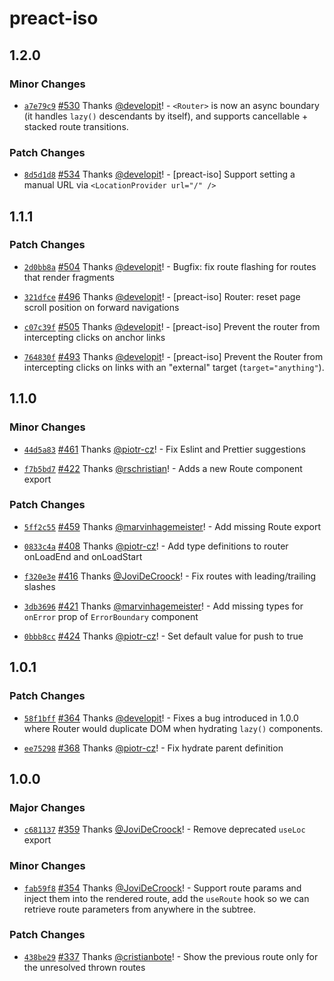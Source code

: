 # preact-iso

## 1.2.0

### Minor Changes

- [`a7e79c9`](https://github.com/preactjs/wmr/commit/a7e79c9759ec87983bceb83819b5c8387299c867) [#530](https://github.com/preactjs/wmr/pull/530) Thanks [@developit](https://github.com/developit)! - `<Router>` is now an async boundary (it handles `lazy()` descendants by itself), and supports cancellable + stacked route transitions.

### Patch Changes

- [`8d5d1d8`](https://github.com/preactjs/wmr/commit/8d5d1d82d98c7f2e2eaccb92ff6890cf1e2e6139) [#534](https://github.com/preactjs/wmr/pull/534) Thanks [@developit](https://github.com/developit)! - [preact-iso] Support setting a manual URL via `<LocationProvider url="/" />`

## 1.1.1

### Patch Changes

- [`2d0bb8a`](https://github.com/preactjs/wmr/commit/2d0bb8a64783c32cfdaad05563b6293649059ef9) [#504](https://github.com/preactjs/wmr/pull/504) Thanks [@developit](https://github.com/developit)! - Bugfix: fix route flashing for routes that render fragments

* [`321dfce`](https://github.com/preactjs/wmr/commit/321dfced389800e661174e1e304fa8ecab593f96) [#496](https://github.com/preactjs/wmr/pull/496) Thanks [@developit](https://github.com/developit)! - [preact-iso] Router: reset page scroll position on forward navigations

- [`c07c39f`](https://github.com/preactjs/wmr/commit/c07c39fba101e34e673997262f71f80a8488b6d6) [#505](https://github.com/preactjs/wmr/pull/505) Thanks [@developit](https://github.com/developit)! - [preact-iso] Prevent the router from intercepting clicks on anchor links

* [`764830f`](https://github.com/preactjs/wmr/commit/764830fde981e60f67fbc74f7e5b46dcbc98d573) [#493](https://github.com/preactjs/wmr/pull/493) Thanks [@developit](https://github.com/developit)! - [preact-iso] Prevent the Router from intercepting clicks on links with an "external" target (`target="anything"`).

## 1.1.0

### Minor Changes

- [`44d5a83`](https://github.com/preactjs/wmr/commit/44d5a835aa08fc4e4497706045ce26ba13108b0a) [#461](https://github.com/preactjs/wmr/pull/461) Thanks [@piotr-cz](https://github.com/piotr-cz)! - Fix Eslint and Prettier suggestions

* [`f7b5bd7`](https://github.com/preactjs/wmr/commit/f7b5bd77c3d0e599cff43226f903483cefad9539) [#422](https://github.com/preactjs/wmr/pull/422) Thanks [@rschristian](https://github.com/rschristian)! - Adds a new Route component export

### Patch Changes

- [`5ff2c55`](https://github.com/preactjs/wmr/commit/5ff2c559feb83ffed514ed67b5d7f3e2389ef5cc) [#459](https://github.com/preactjs/wmr/pull/459) Thanks [@marvinhagemeister](https://github.com/marvinhagemeister)! - Add missing Route export

* [`0833c4a`](https://github.com/preactjs/wmr/commit/0833c4ad25ceffae461d4d8f8643744cc0b7e080) [#408](https://github.com/preactjs/wmr/pull/408) Thanks [@piotr-cz](https://github.com/piotr-cz)! - Add type definitions to router onLoadEnd and onLoadStart

- [`f320e3e`](https://github.com/preactjs/wmr/commit/f320e3e46cbd66c4d0580c6ec567e335b646ac5c) [#416](https://github.com/preactjs/wmr/pull/416) Thanks [@JoviDeCroock](https://github.com/JoviDeCroock)! - Fix routes with leading/trailing slashes

* [`3db3696`](https://github.com/preactjs/wmr/commit/3db36964afc1f3158d3b5d377d06ccf32b6efadd) [#421](https://github.com/preactjs/wmr/pull/421) Thanks [@marvinhagemeister](https://github.com/marvinhagemeister)! - Add missing types for `onError` prop of `ErrorBoundary` component

- [`0bbb8cc`](https://github.com/preactjs/wmr/commit/0bbb8ccaafb1182b5a0f42ef6208a40d774c73f1) [#424](https://github.com/preactjs/wmr/pull/424) Thanks [@piotr-cz](https://github.com/piotr-cz)! - Set default value for push to true

## 1.0.1

### Patch Changes

- [`58f1bff`](https://github.com/preactjs/wmr/commit/58f1bffd108f45c1ac5759f744f484b5d6a8fcca) [#364](https://github.com/preactjs/wmr/pull/364) Thanks [@developit](https://github.com/developit)! - Fixes a bug introduced in 1.0.0 where Router would duplicate DOM when hydrating `lazy()` components.

* [`ee75298`](https://github.com/preactjs/wmr/commit/ee752988a190ca3ac34c8614b7ac8c8d4d5a5062) [#368](https://github.com/preactjs/wmr/pull/368) Thanks [@piotr-cz](https://github.com/piotr-cz)! - Fix hydrate parent definition

## 1.0.0

### Major Changes

- [`c681137`](https://github.com/preactjs/wmr/commit/c681137b29ec521dcec050cba58ed24089629f1b) [#359](https://github.com/preactjs/wmr/pull/359) Thanks [@JoviDeCroock](https://github.com/JoviDeCroock)! - Remove deprecated `useLoc` export

### Minor Changes

- [`fab59f8`](https://github.com/preactjs/wmr/commit/fab59f88ecf2b6d2085941a4f92ccd3c78684738) [#354](https://github.com/preactjs/wmr/pull/354) Thanks [@JoviDeCroock](https://github.com/JoviDeCroock)! - Support route params and inject them into the rendered route, add the `useRoute` hook so we can retrieve route parameters from anywhere in the subtree.

### Patch Changes

- [`438be29`](https://github.com/preactjs/wmr/commit/438be293346c969384a57f3cfa31931f2722ea5a) [#337](https://github.com/preactjs/wmr/pull/337) Thanks [@cristianbote](https://github.com/cristianbote)! - Show the previous route only for the unresolved thrown routes
